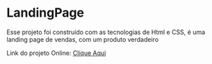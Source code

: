 # LandingPage
Esse projeto foi construído com as tecnologias de Html e CSS, é uma landing page de vendas, com um produto verdadeiro

Link do projeto Online: [Clique Aqui](https://tiny-kelpie-9b7528.netlify.app/) 
